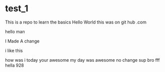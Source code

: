 # test_1
This is a repo to learn the basics
Hello World
this was on git hub .com


hello man

I Made A change


i like this 


how was i today
 your awesome 
 my day was awesome
no change
sup bro
fff
hella 928